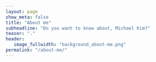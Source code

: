```yaml
---
layout: page
show_meta: false
title: "About me"
subheadline: "Do you want to know about, Michael Kim?"
teaser: "."
header:
   image_fullwidth: "background_about-me.png"
permalink: "/about-me/"
---
```

